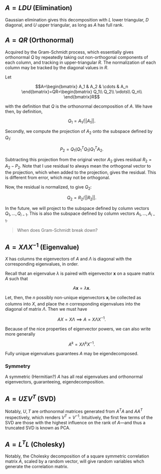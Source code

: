 ## $A=LDU$ (Elimination)

Gaussian elimination gives this decomposition with $L$ lower triangular, $D$ diagonal, and $U$ upper triangular, as long as $A$ has full rank.

## $A=QR$ (Orthonormal)

Acquired by the Gram-Schmidt process, which essentially gives orthonormal $Q$ by repeatedly taking out non-orthogonal components of each column, and tracking in upper-triangular $R$. The normalization of each column may be tracked by the diagonal values in $R$.

Let

$$A=\begin{bmatrix}
A_1 & A_2 & \cdots & A_n
\end{bmatrix}=QR=\begin{bmatrix}
Q_1\\
Q_2\\
\vdots\\
Q_n\\
\end{bmatrix}R$$

with the definition that $Q$ is the orthonormal decomposition of $A$. We have then, by definition,

$$Q_1=A_1/||A_1||.$$

Secondly, we compute the projection of $A_2$ onto the subspace defined by $Q_1$:

$$P_2=Q_1(Q_1^TQ_1)Q_1^TA_2.$$

Subtracting this projection from the original vector $A_2$ gives residual $R_2=A_2-P_2$. Note that I use residual to always mean the orthogonal vector to the projection, which when added to the projection, gives the residual. This is different from error, which may not be orthogonal.

Now, the residual is normalized, to give $Q_2$:

$$Q_2=R_2/||R_2||.$$

In the future, we will project to the subspace defined by column vectors $Q_1,\ldots,Q_{i-1}$. This is also the subspace defined by column vectors $A_1,\ldots,A_{i-1}$.

> When does Gram-Schmidt break down?

## $A=X\Lambda X^{-1}$ (Eigenvalue)

$X$ has columns the eigenvectors of $A$ and $\Lambda$ is diagonal with the corresponding eigenvalues, in order.

Recall that an eigenvalue $\lambda$ is paired with eigenvector $\mathbf{x}$ on a square matrix $A$ such that

$$A\mathbf{x}=\lambda\mathbf{x}.$$

Let, then, the $n$ possibly non-unique eigenvectors $\mathbf{x}_i$ be collected as columns into $X$, and place the $n$ corresponding eigenvalues into the diagonal of matrix $\Lambda$. Then we must have

$$AX=X\Lambda\implies A=X\Lambda X^{-1}.$$

Because of the nice properties of eigenvector powers, we can also write more generally

$$A^k=X\Lambda^k X^{-1}.$$

Fully unique eigenvalues guarantees $A$ may be eigendecomposed.

### Symmetry

A symmetric (Hermitian?) $A$ has all real eigenvalues and orthonormal eigenvectors, guaranteeing, eigendecomposition.

## $A=U\Sigma V^T$ (SVD)

Notably, $U,T$ are orthonormal matrices generated from $A^TA$ and $AA^T$ respectively, which renders $V^T=V^{-1}$. Intuitively, the first few terms of the SVD are those with the highest influence on the rank of $A$—and thus a truncated SVD is known as PCA.

## $A=L^TL$ (Cholesky)

Notably, the Cholesky decomposition of a square symmetric correlation matrix $A$, scaled by a random vector, will give random variables whch generate the correlation matrix.
